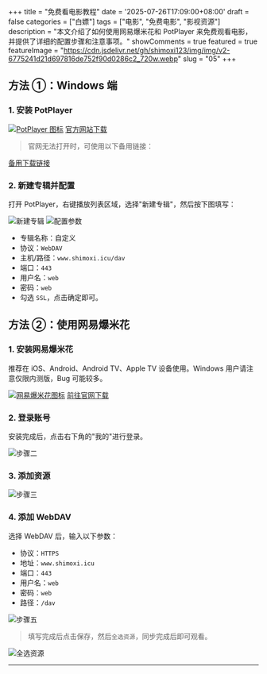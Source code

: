 +++
title = "免费看电影教程"
date = '2025-07-26T17:09:00+08:00'
draft = false
categories = ["白嫖"]
tags = ["电影", "免费电影", "影视资源"]
description = "本文介绍了如何使用网易爆米花和 PotPlayer 来免费观看电影，并提供了详细的配置步骤和注意事项。"
showComments = true
featured = true
featureImage = "https://cdn.jsdelivr.net/gh/shimoxi123/img/img/v2-6775241d21d697816de752f90d0286c2_720w.webp"
slug = "05"
+++

## 方法 ①：Windows 端

### 1. 安装 PotPlayer

[![PotPlayer 图标](https://www.shimoxi.icu/d/YiDong/TuChuang/PotPlayer-1.png?sign=z_AcLfGpy4jHPBRNU6j0c34p9MCO-TQ5kU6wfoV4T_U=:0)](https://cdn.jsdelivr.net/gh/shimoxi123/img/img/potplayer.daum.net)
[官方网站下载](https://cdn.jsdelivr.net/gh/shimoxi123/img/img/potplayer.daum.net)

> 官网无法打开时，可使用以下备用链接：

[备用下载链接](https://www.shimoxi.icu/d/YiDong/ZiYuan/win%E5%B7%A5%E5%85%B7/PotPlayerSetup64.exe?sign=MYpg9glIpCzYohXNioxlnckcbh5smfOyE470FQ3SHJI=:0)

### 2. 新建专辑并配置

打开 PotPlayer，右键播放列表区域，选择"新建专辑"，然后按下图填写：

![新建专辑](https://www.shimoxi.icu/d/YiDong/TuChuang/1-2.png?sign=clo-iM4e_1FLtclL_zlrXWANT2GQSOqcrX_1dFn5pjc=:0)
![配置参数](https://www.shimoxi.icu/d/YiDong/TuChuang/2-2.png?sign=D7TqnrOIAWSfJNFclb31myZFhjlnHkC3fsU349id2v0=:0)

- 专辑名称：自定义
- 协议：`WebDAV`
- 主机/路径：`www.shimoxi.icu/dav`
- 端口：`443`
- 用户名：`web`
- 密码：`web`
- 勾选 `SSL`，点击确定即可。


## 方法 ②：使用网易爆米花

### 1. 安装网易爆米花

推荐在 iOS、Android、Android TV、Apple TV 设备使用。Windows 用户请注意仅限内测版，Bug 可能较多。

[![网易爆米花图标](https://filmly.res.netease.com/website/img/logo_nav_6711963c.png)](https://cdn.jsdelivr.net/gh/shimoxi123/img/img/bmh.163.com)
[前往官网下载](https://cdn.jsdelivr.net/gh/shimoxi123/img/img/bmh.163.com)

### 2. 登录账号

安装完成后，点击右下角的"我的"进行登录。

![步骤二](https://www.shimoxi.icu/d/YiDong/TuChuang/%E6%AD%A5%E9%AA%A4%E4%BA%8C-1.jpg?sign=SqBQztQnz1hH7gxFrtlgHQ9gtkMfGJDIW6D7V6oyrI0=:0)

### 3. 添加资源

![步骤三](https://www.shimoxi.icu/d/YiDong/TuChuang/%E6%AD%A5%E9%AA%A4%E4%B8%89-1.jpg?sign=lXZHnvW5OgHbeecMeT-IrkZfIG_wV9kQqibelXbhU6c=:0)

### 4. 添加 WebDAV

选择 WebDAV 后，输入以下参数：

- 协议：`HTTPS`
- 地址：`www.shimoxi.icu`
- 端口：`443`
- 用户名：`web`
- 密码：`web`
- 路径：`/dav`

![步骤五](https://www.shimoxi.icu/d/YiDong/TuChuang/%E6%AD%A5%E9%AA%A4%E4%BA%94-1.jpg?sign=TZ2BXL0b7jZ66AsU1nMnrfi3IWJ4p-qrSH_1KnCrSgs=:0)

> 填写完成后点击保存，然后`全选资源`，同步完成后即可观看。

![全选资源](https://www.shimoxi.icu/d/YiDong/TuChuang/%E5%85%A8%E9%80%89%E8%B5%84%E6%BA%90-1.jpg?sign=iaScbrcMzH6bw3N0ZU_gPUIk0d0WwAw2YPE-KtuMHgk=:0)

---